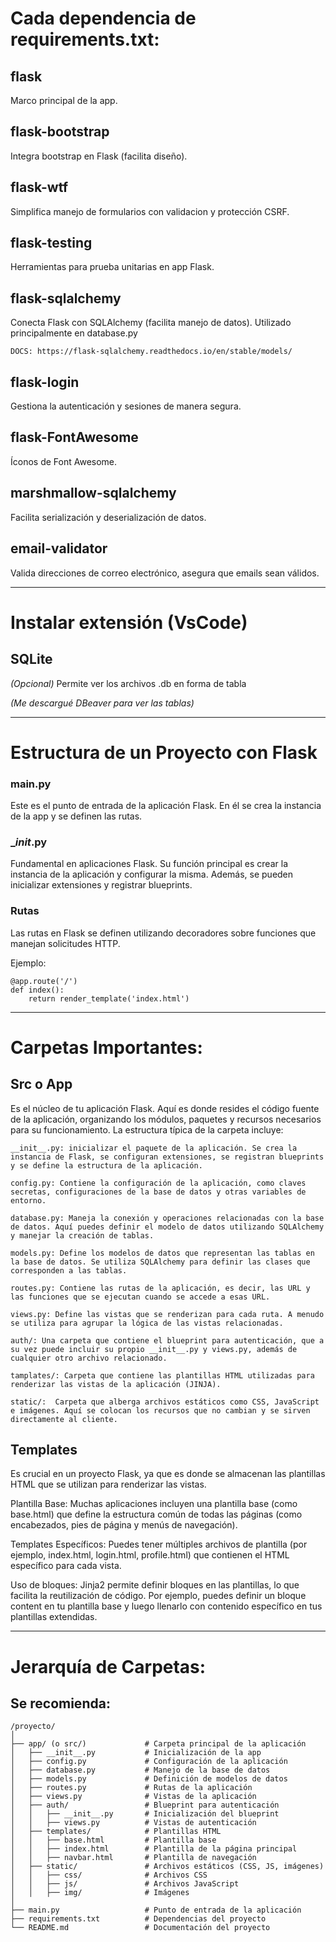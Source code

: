 # Cada dependencia de requirements.txt:
## flask
Marco principal de la app.

## flask-bootstrap
Integra bootstrap en Flask (facilita diseño).

## flask-wtf
Simplifica manejo de formularios con validacion y protección CSRF.

## flask-testing
Herramientas para prueba unitarias en app Flask.

## flask-sqlalchemy
Conecta Flask con SQLAlchemy (facilita manejo de datos). Utilizado principalmente en database.py

    DOCS: https://flask-sqlalchemy.readthedocs.io/en/stable/models/

## flask-login
Gestiona la autenticación y sesiones de manera segura.

## flask-FontAwesome
Íconos de Font Awesome.

## marshmallow-sqlalchemy
Facilita serialización y deserialización de datos.

## email-validator
Valida direcciones de correo electrónico, asegura que emails sean válidos.


---------------------
# Instalar extensión (VsCode)
## SQLite 
_(Opcional)_
Permite ver los archivos .db en forma de tabla


_(Me descargué DBeaver para ver las tablas)_

---------------------

# Estructura de un Proyecto con Flask

### main.py
Este es el punto de entrada de la aplicación Flask. En él se crea la instancia de la app y se definen las rutas.

### __init_.py
Fundamental en aplicaciones Flask. Su función principal es crear la instancia de la aplicación y configurar la misma. Además, se pueden inicializar extensiones y registrar blueprints.

### Rutas
Las rutas en Flask se definen utilizando decoradores sobre funciones que manejan solicitudes HTTP.

Ejemplo: 

    @app.route('/')
    def index():
        return render_template('index.html')

---------------------
# Carpetas Importantes:
## Src o App
Es el núcleo de tu aplicación Flask. Aquí es donde resides el código fuente de la aplicación, organizando los módulos, paquetes y recursos necesarios para su funcionamiento.
La estructura típica de la carpeta incluye:

    __init__.py: inicializar el paquete de la aplicación. Se crea la instancia de Flask, se configuran extensiones, se registran blueprints y se define la estructura de la aplicación.

    config.py: Contiene la configuración de la aplicación, como claves secretas, configuraciones de la base de datos y otras variables de entorno.

    database.py: Maneja la conexión y operaciones relacionadas con la base de datos. Aquí puedes definir el modelo de datos utilizando SQLAlchemy y manejar la creación de tablas.

    models.py: Define los modelos de datos que representan las tablas en la base de datos. Se utiliza SQLAlchemy para definir las clases que corresponden a las tablas.

    routes.py: Contiene las rutas de la aplicación, es decir, las URL y las funciones que se ejecutan cuando se accede a esas URL.

    views.py: Define las vistas que se renderizan para cada ruta. A menudo se utiliza para agrupar la lógica de las vistas relacionadas.

    auth/: Una carpeta que contiene el blueprint para autenticación, que a su vez puede incluir su propio __init__.py y views.py, además de cualquier otro archivo relacionado.

    tamplates/: Carpeta que contiene las plantillas HTML utilizadas para renderizar las vistas de la aplicación (JINJA).

    static/:  Carpeta que alberga archivos estáticos como CSS, JavaScript e imágenes. Aquí se colocan los recursos que no cambian y se sirven directamente al cliente.

## Templates
Es crucial en un proyecto Flask, ya que es donde se almacenan las plantillas HTML que se utilizan para renderizar las vistas.

Plantilla Base: Muchas aplicaciones incluyen una plantilla base (como base.html) que define la estructura común de todas las páginas (como encabezados, pies de página y menús de navegación).

Templates Específicos:  Puedes tener múltiples archivos de plantilla (por ejemplo, index.html, login.html, profile.html) que contienen el HTML específico para cada vista.

Uso de bloques: Jinja2 permite definir bloques en las plantillas, lo que facilita la reutilización de código. Por ejemplo, puedes definir un bloque content en tu plantilla base y luego llenarlo con contenido específico en tus plantillas extendidas.

---------------------
# Jerarquía de Carpetas:
## Se recomienda:

    /proyecto/
    │
    ├── app/ (o src/)             # Carpeta principal de la aplicación
    │   ├── __init__.py           # Inicialización de la app
    │   ├── config.py             # Configuración de la aplicación
    │   ├── database.py           # Manejo de la base de datos
    │   ├── models.py             # Definición de modelos de datos
    │   ├── routes.py             # Rutas de la aplicación
    │   ├── views.py              # Vistas de la aplicación
    │   ├── auth/                 # Blueprint para autenticación
    │   │   ├── __init__.py       # Inicialización del blueprint
    │   │   ├── views.py          # Vistas de autenticación
    │   ├── templates/            # Plantillas HTML
    │   │   ├── base.html         # Plantilla base
    │   │   ├── index.html        # Plantilla de la página principal
    │   │   ├── navbar.html       # Plantilla de navegación
    │   ├── static/               # Archivos estáticos (CSS, JS, imágenes)
    │   │   ├── css/              # Archivos CSS
    │   │   ├── js/               # Archivos JavaScript
    │   │   ├── img/              # Imágenes
    │
    ├── main.py                   # Punto de entrada de la aplicación
    ├── requirements.txt          # Dependencias del proyecto
    └── README.md                 # Documentación del proyecto
